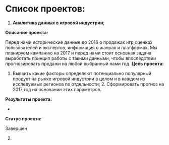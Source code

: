 # Список проектов:

1. **Аналитика данных в игровой индустрии**;

**Описание проекта:**

  Перед нами исторические данные до 2016 о продажах игр,оценках пользователей и экспертов, информация о жанрах и платформах. Мы планируем кампанию на 2017 и перед нами стоит основная задача выработать принцип работы с такими данными, чтобы впоследствии прогнозировать продажи на любой выбранный нами год.
**Цель проекта:**

  1. Выявить какие факторы определяют потенциально популярный продукт на рынке игровой индустрии в целом и в каждом из исследуемых регионов по отдельности;   2. Сформировать прогноз на 2017 год на основании этих параметров.

**Результаты проекта:**

-
**Статус проекта:**

Завершен

2.


